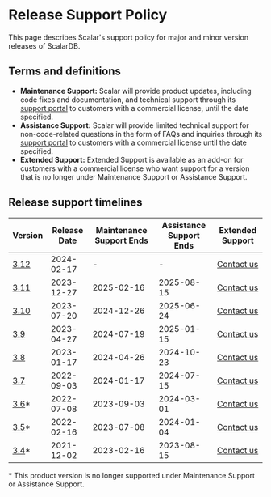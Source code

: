 # Release Support Policy

This page describes Scalar's support policy for major and minor version releases of ScalarDB.

## Terms and definitions

- **Maintenance Support:** Scalar will provide product updates, including code fixes and documentation, and technical support through its [support portal](https://support.scalar-labs.com/) to customers with a commercial license, until the date specified.
- **Assistance Support:** Scalar will provide limited technical support for non-code-related questions in the form of FAQs and inquiries through its [support portal](https://support.scalar-labs.com/) to customers with a commercial license until the date specified.
- **Extended Support:** Extended Support is available as an add-on for customers with a commercial license who want support for a version that is no longer under Maintenance Support or Assistance Support.

## Release support timelines

<table>
  <thead>
    <tr>
      <th>Version</th>
      <th>Release Date</th>
      <th>Maintenance Support Ends</th>
      <th>Assistance Support Ends</th>
      <th>Extended Support</th>
    </tr>
  </thead>
  <tbody>
    <tr>
      <td><a href="/docs/releases/release-3.12#v3120">3.12</a></td>
      <td>2024-02-17</td>
      <td>-</td>
      <td>-</td>
      <td><a href="https://www.scalar-labs.com/contact">Contact us</a></td>
    </tr>
    <tr>
      <td><a href="/docs/releases/release-3.11#v3110">3.11</a></td>
      <td>2023-12-27</td>
      <td>2025-02-16</td>
      <td>2025-08-15</td>
      <td><a href="https://www.scalar-labs.com/contact">Contact us</a></td>
    </tr>
    <tr>
      <td><a href="/docs/releases/release-3.10#v3100">3.10</a></td>
      <td>2023-07-20</td>
      <td>2024-12-26</td>
      <td>2025-06-24</td>
      <td><a href="https://www.scalar-labs.com/contact">Contact us</a></td>
    </tr>
    <tr>
      <td><a href="/docs/releases/release-3.9#v390">3.9</a></td>
      <td>2023-04-27</td>
      <td>2024-07-19</td>
      <td>2025-01-15</td>
      <td><a href="https://www.scalar-labs.com/contact">Contact us</a></td>
    </tr>
    <tr>
      <td><a href="/docs/releases/release-3.8#v380">3.8</a></td>
      <td>2023-01-17</td>
      <td>2024-04-26</td>
      <td>2024-10-23</td>
      <td><a href="https://www.scalar-labs.com/contact">Contact us</a></td>
    </tr>
    <tr>
      <td><a href="/docs/releases/release-3.7#v370">3.7</a></td>
      <td>2022-09-03</td>
      <td>2024-01-17</td>
      <td>2024-07-15</td>
      <td><a href="https://www.scalar-labs.com/contact">Contact us</a></td>
    </tr>
    <tr class="version-out-of-support">
      <td><a href="/docs/releases/release-3.6#v360">3.6</a>*</td>
      <td>2022-07-08</td>
      <td>2023-09-03</td>
      <td>2024-03-01</td>
      <td><a href="https://www.scalar-labs.com/contact">Contact us</a></td>
    </tr>
    <tr class="version-out-of-support">
      <td><a href="/docs/releases/release-3.5#v350">3.5</a>*</td>
      <td>2022-02-16</td>
      <td>2023-07-08</td>
      <td>2024-01-04</td>
      <td><a href="https://www.scalar-labs.com/contact">Contact us</a></td>
    </tr>
    <tr class="version-out-of-support">
      <td><a href="/docs/releases/release-3.4#v340">3.4</a>*</td>
      <td>2021-12-02</td>
      <td>2023-02-16</td>
      <td>2023-08-15</td>
      <td><a href="https://www.scalar-labs.com/contact">Contact us</a></td>
    </tr>
  </tbody>
</table>

&#42; This product version is no longer supported under Maintenance Support or Assistance Support.
